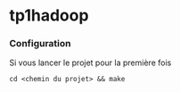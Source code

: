 # tp1hadoop

### Configuration

Si vous lancer le projet pour la première fois

```
cd <chemin du projet> && make
```
